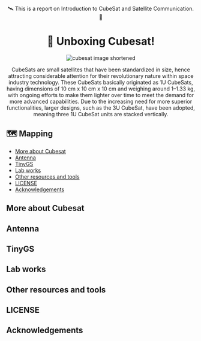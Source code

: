 <div align="center">
🛰️ This is a report on Introduction to CubeSat and Satellite Communication. 📡

 
# 🎁 Unboxing Cubesat!
![cubesat image shortened](https://github.com/user-attachments/assets/010089f9-3cf1-4272-8012-e810ffe9565f)

CubeSats are small satellites that have been standardized in size, hence attracting considerable attention for their revolutionary nature within space industry technology. These CubeSats basically originated as 1U CubeSats, having dimensions of 10 cm x 10 cm x 10 cm and weighing around 1–1.33 kg, with ongoing efforts to make them lighter over time to meet the demand for more advanced capabilities. Due to the increasing need for more superior functionalities, larger designs, such as the 3U CubeSat, have been adopted, meaning three 1U CubeSat units are stacked vertically.

</div>

## 🗺 Mapping
 - [More about Cubesat ](#more-about-cubesat)
 - [Antenna](#antenna)
 - [TinyGS](#tinygs)
 - [Lab works](#lab-works)
 - [Other resources and tools](#other-resources-and-tools)
 - [LICENSE](#license)
 - [Acknowledgements](#acknowledgements)


##  More about Cubesat
##  Antenna
##  TinyGS
##  Lab works
##  Other resources and tools
##  LICENSE
##  Acknowledgements
